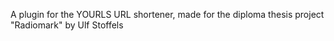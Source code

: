 A plugin for the YOURLS URL shortener, made for the diploma thesis project "Radiomark" by Ulf Stoffels
